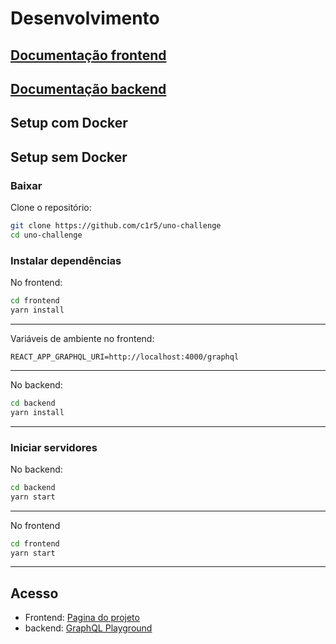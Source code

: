 # Desenvolvimento

## [Documentação frontend](./frontend/README.md)

## [Documentação backend](./backend/README.md)

## Setup com Docker



## Setup sem Docker

### Baixar
Clone o repositório:
```bash
git clone https://github.com/c1r5/uno-challenge
cd uno-challenge
```
### Instalar dependências
No frontend:
```bash
cd frontend
yarn install
```
---
Variáveis de ambiente no frontend: 
```
REACT_APP_GRAPHQL_URI=http://localhost:4000/graphql
``` 
---
No backend:
```bash
cd backend
yarn install
```
---
### Iniciar servidores
No backend:
```bash
cd backend
yarn start
```
---
No frontend
```bash
cd frontend
yarn start
```
---

## Acesso
- Frontend: [Pagina do projeto](http://localhost:3000)
- backend: [GraphQL Playground](http://localhost:4000/graphql)